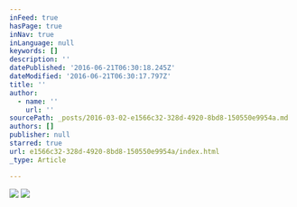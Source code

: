 ```yaml
---
inFeed: true
hasPage: true
inNav: true
inLanguage: null
keywords: []
description: ''
datePublished: '2016-06-21T06:30:18.245Z'
dateModified: '2016-06-21T06:30:17.797Z'
title: ''
author:
  - name: ''
    url: ''
sourcePath: _posts/2016-03-02-e1566c32-328d-4920-8bd8-150550e9954a.md
authors: []
publisher: null
starred: true
url: e1566c32-328d-4920-8bd8-150550e9954a/index.html
_type: Article

---
```

![](https://s3-us-west-2.amazonaws.com/the-grid-img/p/7a245315c2d69c018581b95c8471e0970c7822d1.jpg)
![](https://s3-us-west-2.amazonaws.com/the-grid-img/p/01ceba15c8b2b1b5731dbdd54ddb3590262ac2f9.jpg)